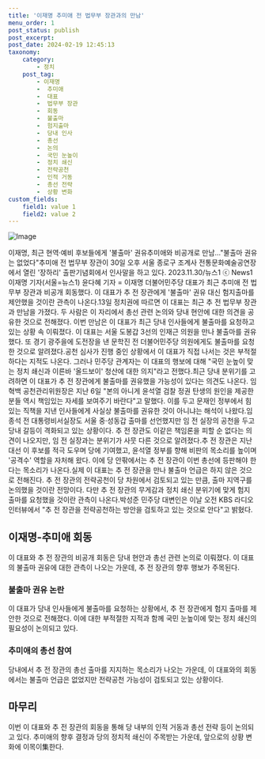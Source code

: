 ```yaml
---
title: '이재명 추미애 전 법무부 장관과의 만남'
menu_order: 1
post_status: publish
post_excerpt: 
post_date: 2024-02-19 12:45:13
taxonomy:
    category:
        - 정치
    post_tag:
        - 이재명
        -  추미애
        -  대표
        -  법무부 장관
        -  회동
        -  불출마
        -  험지출마
        -  당내 인사
        -  총선
        -  논의
        -  국민 눈높이
        -  정치 쇄신
        -  전략공천
        -  인적 거동
        -  총선 전략
        -  상황 변화
custom_fields:
    field1: value 1
    field2: value 2
---
```


![Image](https://imgnews.pstatic.net/image/421/2024/02/13/0007348106_001_20240213134001508.jpg?type=w647)

이재명, 최근 현역·예비 후보들에게 '불출마' 권유추미애와 비공개로 만남…"불출마 권유는 없었다"추미애 전 법무부 장관이 30일 오후 서울 종로구 조계사 전통문화예술공연장에서 열린 '장하리' 출판기념회에서 인사말을 하고 있다. 2023.11.30/뉴스1 ⓒ News1 이재명 기자(서울=뉴스1) 윤다혜 기자 = 이재명 더불어민주당 대표가 최근 추미애 전 법무부 장관과 비공개 회동했다. 이 대표가 추 전 장관에게 '불출마' 권유 대신 험지출마를 제안했을 것이란 관측이 나온다.13일 정치권에 따르면 이 대표는 최근 추 전 법무부 장관과 만남을 가졌다. 두 사람은 이 자리에서 총선 관련 논의와 당내 현안에 대한 의견을 공유한 것으로 전해졌다. 이번 만남은 이 대표가 최근 당내 인사들에게 불출마를 요청하고 있는 상황 속 이뤄졌다. 이 대표는 서울 도봉갑 3선의 인재근 의원을 만나 불출마를 권유했다. 또 경기 광주을에 도전장을 낸 문학진 전 더불어민주당 의원에게도 불출마를 요청한 것으로 알려졌다.공천 심사가 진행 중인 상황에서 이 대표가 직접 나서는 것은 부적절하다는 지적도 나온다. 그러나 민주당 관계자는 이 대표의 행보에 대해 "국민 눈높이 맞는 정치 쇄신과 이른바 '올드보이' 청산에 대한 의지"라고 전했다.최근 당내 분위기를 고려하면 이 대표가 추 전 장관에게 불출마를 권유했을 가능성이 있다는 의견도 나온다. 임혁백 공천관리위원장은 지난 6일 "본의 아니게 윤석열 검찰 정권 탄생의 원인을 제공한 분들 역시 책임있는 자세를 보여주기 바란다"고 말했다. 이를 두고 문재인 정부에서 힘 있는 직책을 지낸 인사들에게 사실상 불출마를 권유한 것이 아니냐는 해석이 나왔다.임종석 전 대통령비서실장도 서울 중·성동갑 출마를 선언했지만 임 전 실장의 공천을 두고 당내 갈등이 격화되고 있는 상황이다. 추 전 장관도 이같은 책임론을 피할 순 없다는 의견이 나오지만, 임 전 실장과는 분위기가 사뭇 다른 것으로 알려졌다.추 전 장관은 지난 대선 이 후보를 적극 도우며 당에 기여했고, 윤석열 정부를 향해 비판의 목소리를 높이며 '공격수' 역할을 자처해 왔다. 이에 당 안팎에서는 추 전 장관이 이번 총선에 등판해야 한다는 목소리가 나온다.실제 이 대표는 추 전 장관을 만나 불출마 언급은 하지 않은 것으로 전해진다. 추 전 장관의 전략공천이 당 차원에서 검토되고 있는 만큼, 출마 지역구를 논의했을 것이란 전망이다. 다만 추 전 장관의 무게감과 정치 쇄신 분위기에 맞게 험지 출마를 요청했을 것이란 관측이 나온다.박성준 민주당 대변인은 이날 오전 KBS 라디오 인터뷰에서 "추 전 장관을 전략공천하는 방안을 검토하고 있는 것으로 안다"고 밝혔다.
## 이재명-추미애 회동
이 대표와 추 전 장관의 비공개 회동은 당내 현안과 총선 관련 논의로 이뤄졌다. 이 대표의 불출마 권유에 대한 관측이 나오는 가운데, 추 전 장관의 향후 행보가 주목된다.
### 불출마 권유 논란
이 대표가 당내 인사들에게 불출마를 요청하는 상황에서, 추 전 장관에게 험지 출마를 제안한 것으로 전해졌다. 이에 대한 부적절한 지적과 함께 국민 눈높이에 맞는 정치 쇄신의 필요성이 논의되고 있다.
### 추미애의 총선 참여
당내에서 추 전 장관의 총선 출마를 지지하는 목소리가 나오는 가운데, 이 대표와의 회동에서는 불출마 언급은 없었지만 전략공천 가능성이 검토되고 있는 상황이다.
## 마무리
이번 이 대표와 추 전 장관의 회동을 통해 당 내부의 인적 거동과 총선 전략 등이 논의되고 있다. 추미애의 향후 결정과 당의 정치적 쇄신이 주목받는 가운데, 앞으로의 상황 변화에 이목이集한다.
